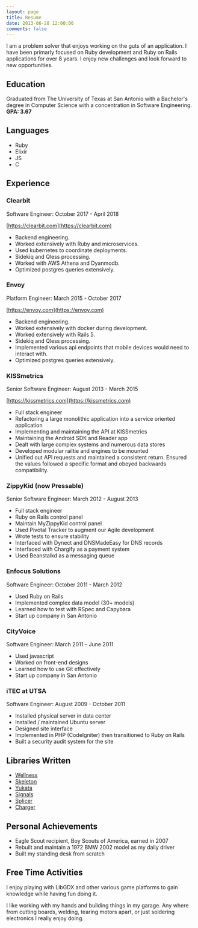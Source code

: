 ```yaml
---
layout: page
title: Resume
date: 2013-06-28 12:00:00
comments: false
---
```


I am a problem solver that enjoys working on the guts of an application. I have
been primarly focused on Ruby development and Ruby on Rails applications for
over 8 years. I enjoy new challenges and look forward to new opportunities.

## Education

Graduated from The University of Texas at San Antonio with a Bachelor's degree
in Computer Science with a concentration in Software Engineering. **GPA: 3.67**

## Languages

  * Ruby
  * Elixir
  * JS
  * C

## Experience

### Clearbit
Software Engineer: October 2017 - April 2018

[https://clearbit.com](https://clearbit.com)

* Backend engineering.
* Worked extensively with Ruby and microservices.
* Used kubernetes to coordinate deployments.
* Sidekiq and Qless processing.
* Worked with AWS Athena and Dyanmodb.
* Optimized postgres queries extensively.

### Envoy
Platform Engineer: March 2015 - October 2017

[https://envoy.com](https://envoy.com)

* Backend engineering.
* Worked extensively with docker during development.
* Worked extensively with Rails 5.
* Sidekiq and Qless processing.
* Implemented various api endpoints that mobile devices would need to interact with.
* Optimized postgres queries extensively.

### KISSmetrics
Senior Software Engineer: August 2013 - March 2015

[https://kissmetrics.com](https://kissmetrics.com)

  * Full stack engineer
  * Refactoring a large monolithic application into a service oriented
    application
  * Implementing and maintaining the API at KISSmetrics
  * Maintaining the Android SDK and Reader app
  * Dealt with large complex systems and numerous data stores
  * Developed modular railtie and engines to be mounted
  * Unified out API requests and maintained a consistent return. Ensured the
    values followed a specific format and obeyed backwards compatibility.

### ZippyKid (now Pressable)
Senior Software Engineer: March 2012 - August 2013

  * Full stack engineer
  * Ruby on Rails control panel
  * Maintain MyZippyKid control panel
  * Used Pivotal Tracker to augment our Agile development
  * Wrote tests to ensure stability
  * Interfaced with Dynect and DNSMadeEasy for DNS records
  * Interfaced with Chargify as a payment system
  * Used Beanstalkd as a messaging queue

### Enfocus Solutions
Software Engineer: October 2011 - March 2012

  * Used Ruby on Rails
  * Implemented complex data model (30+ models)
  * Learned how to test with RSpec and Capybara
  * Start up company in San Antonio

### CityVoice
Software Engineer: March 2011 – June 2011

  * Used javascript
  * Worked on front-end designs
  * Learned how to use Git effectively
  * Start up company in San Antonio

### iTEC at UTSA
Software Engineer: August 2009 - October 2011

  * Installed physical server in data center
  * Installed / maintained Ubuntu server
  * Designed site interface
  * Implemented in PHP (CodeIgniter) then transitioned to Ruby on Rails
  * Built a security audit system for the site

## Libraries Written

  * [Wellness](https://github.com/warmwaffles/wellness)
  * [Skeleton](https://github.com/warmwaffles/skeleton)
  * [Yukata](https://github.com/warmwaffles/yukata)
  * [Signals](https://github.com/warmwaffles/signals)
  * [Splicer](https://github.com/zippykid/splicer)
  * [Charger](https://github.com/warmwaffles/charger)

## Personal Achievements

  * Eagle Scout recipient, Boy Scouts of America, earned in 2007
  * Rebuilt and maintain a 1972 BMW 2002 model as my daily driver
  * Built my standing desk from scratch

## Free Time Activities

I enjoy playing with LibGDX and other various game platforms to gain knowledge
while having fun doing it.

I like working with my hands and building things in my garage. Any where from
cutting boards, welding, tearing motors apart, or just soldering electronics I
really enjoy doing.
